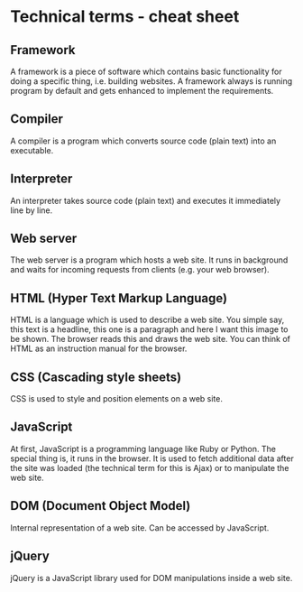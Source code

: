 # Technical terms - cheat sheet

## Framework
A framework is a piece of software which contains basic functionality for doing a specific thing, i.e. building websites. 
A framework always is running program by default and gets enhanced to implement the requirements.

## Compiler
A compiler is a program which converts source code (plain text) into an executable. 

## Interpreter
An interpreter takes source code (plain text) and executes it immediately line by line.

## Web server
The web server is a program which hosts a web site. It runs in background and waits for incoming requests from clients (e.g. your web browser).

## HTML (Hyper Text Markup Language)
HTML is a language which is used to describe a web site. You simple say, this text is a headline, this one is a paragraph and here I want this image to be shown.
The browser reads this and draws the web site. You can think of HTML as an instruction manual for the browser. 

## CSS (Cascading style sheets)
CSS is used to style and position elements on a web site. 

## JavaScript
At first, JavaScript is a programming language like Ruby or Python. The special thing is, it runs in the browser. It is used to fetch additional data after the site was loaded (the technical term for this is Ajax) or to manipulate the web site.

## DOM (Document Object Model)
Internal representation of a web site. Can be accessed by JavaScript.

## jQuery
jQuery is a JavaScript library used for DOM manipulations inside a web site.